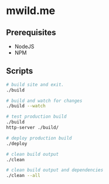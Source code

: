 # mwild.me

## Prerequisites
* NodeJS
* NPM

## Scripts

```sh
# build site and exit.
./build

# build and watch for changes
./build --watch

# test production build
./build
http-server ./build/

# deploy production build
./deploy

# clean build output
./clean

# clean build output and dependencies
./clean --all
```

